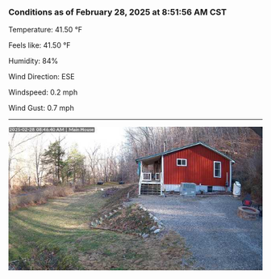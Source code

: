 ### Conditions as of February 28, 2025 at 8:51:56 AM CST 

Temperature: 41.50 &deg;F

Feels like: 41.50 &deg;F

Humidity: 84%

Wind Direction: ESE

Windspeed: 0.2 mph

Wind Gust: 0.7 mph

---

<img src="./images/latest.jpeg"/>

